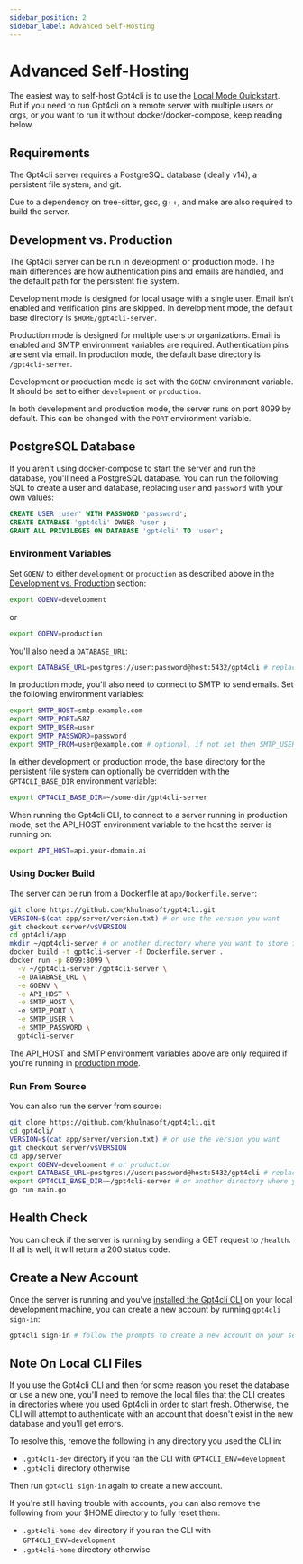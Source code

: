 ```yaml
---
sidebar_position: 2
sidebar_label: Advanced Self-Hosting
---
```


# Advanced Self-Hosting

The easiest way to self-host Gpt4cli is to use the [Local Mode Quickstart](./local-mode-quickstart.md). But if you need to run Gpt4cli on a remote server with multiple users or orgs, or you want to run it without docker/docker-compose, keep reading below.

## Requirements

The Gpt4cli server requires a PostgreSQL database (ideally v14), a persistent file system, and git.

Due to a dependency on tree-sitter, gcc, g++, and make are also required to build the server.

## Development vs. Production

The Gpt4cli server can be run in development or production mode. The main differences are how authentication pins and emails are handled, and the default path for the persistent file system.

Development mode is designed for local usage with a single user. Email isn't enabled and verification pins are skipped. In development mode, the default base directory is `$HOME/gpt4cli-server`.

Production mode is designed for multiple users or organizations. Email is enabled and SMTP environment variables are required. Authentication pins are sent via email. In production mode, the default base directory is `/gpt4cli-server`.

Development or production mode is set with the `GOENV` environment variable. It should be set to either `development` or `production`.

In both development and production mode, the server runs on port 8099 by default. This can be changed with the `PORT` environment variable.

## PostgreSQL Database

If you aren't using docker-compose to start the server and run the database, you'll need a PostgreSQL database. You can run the following SQL to create a user and database, replacing `user` and `password` with your own values:

```sql
CREATE USER 'user' WITH PASSWORD 'password';
CREATE DATABASE 'gpt4cli' OWNER 'user';
GRANT ALL PRIVILEGES ON DATABASE 'gpt4cli' TO 'user';
```

### Environment Variables

Set `GOENV` to either `development` or `production` as described above in the [Development vs. Production](#development-vs-production) section:

```bash
export GOENV=development
```

or
  
```bash
export GOENV=production
```

You'll also need a `DATABASE_URL`:

```bash
export DATABASE_URL=postgres://user:password@host:5432/gpt4cli # replace with your own database URL
```

In production mode, you'll also need to connect to SMTP to send emails. Set the following environment variables:

```bash
export SMTP_HOST=smtp.example.com
export SMTP_PORT=587
export SMTP_USER=user
export SMTP_PASSWORD=password
export SMTP_FROM=user@example.com # optional, if not set then SMTP_USER is used
```

In either development or production mode, the base directory for the persistent file system can optionally be overridden with the `GPT4CLI_BASE_DIR` environment variable:

```bash
export GPT4CLI_BASE_DIR=~/some-dir/gpt4cli-server
```

When running the Gpt4cli CLI, to connect to a server running in production mode, set the API_HOST environment variable to the host the server is running on:

```bash
export API_HOST=api.your-domain.ai
```

### Using Docker Build

The server can be run from a Dockerfile at `app/Dockerfile.server`:

```bash
git clone https://github.com/khulnasoft/gpt4cli.git
VERSION=$(cat app/server/version.txt) # or use the version you want
git checkout server/v$VERSION
cd gpt4cli/app
mkdir ~/gpt4cli-server # or another directory where you want to store files
docker build -t gpt4cli-server -f Dockerfile.server .
docker run -p 8099:8099 \
  -v ~/gpt4cli-server:/gpt4cli-server \
  -e DATABASE_URL \
  -e GOENV \
  -e API_HOST \
  -e SMTP_HOST \ 
  -e SMTP_PORT \
  -e SMTP_USER \
  -e SMTP_PASSWORD \
  gpt4cli-server
```

The API_HOST and SMTP environment variables above are only required if you're running in [production mode](#development-vs-production).

### Run From Source

You can also run the server from source:

```bash
git clone https://github.com/khulnasoft/gpt4cli.git
cd gpt4cli/
VERSION=$(cat app/server/version.txt) # or use the version you want
git checkout server/v$VERSION
cd app/server
export GOENV=development # or production
export DATABASE_URL=postgres://user:password@host:5432/gpt4cli # replace with your own database URL
export GPT4CLI_BASE_DIR=~/gpt4cli-server # or another directory where you want to store files
go run main.go
```

## Health Check

You can check if the server is running by sending a GET request to `/health`. If all is well, it will return a 200 status code.

## Create a New Account

Once the server is running and you've [installed the Gpt4cli CLI](../../install.md) on your local development machine, you can create a new account by running `gpt4cli sign-in`: 

```bash
gpt4cli sign-in # follow the prompts to create a new account on your self-hosted server
```

## Note On Local CLI Files

If you use the Gpt4cli CLI and then for some reason you reset the database or use a new one, you'll need to remove the local files that the CLI creates in directories where you used Gpt4cli in order to start fresh. Otherwise, the CLI will attempt to authenticate with an account that doesn't exist in the new database and you'll get errors.

To resolve this, remove the following in any directory you used the CLI in:

- `.gpt4cli-dev` directory if you ran the CLI with `GPT4CLI_ENV=development`
- `.gpt4cli` directory otherwise

Then run `gpt4cli sign-in` again to create a new account.

If you're still having trouble with accounts, you can also remove the following from your $HOME directory to fully reset them:

- `.gpt4cli-home-dev` directory if you ran the CLI with `GPT4CLI_ENV=development`
- `.gpt4cli-home` directory otherwise